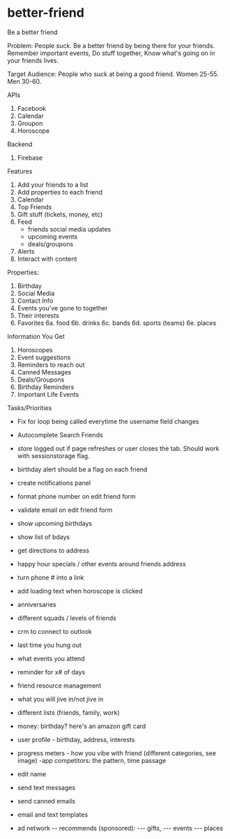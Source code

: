 # better-friend
Be a better friend

Problem: People suck. Be a better friend by being there for your friends. Remember important events, Do stuff together, Know what's going on in your friends lives.

Target Audience: People who suck at being a good friend. Women 25-55. Men 30-60.

APIs
1. Facebook
2. Calendar
3. Groupon
4. Horoscope

Backend
1. Firebase

Features
1. Add your friends to a list
2. Add properties to each friend
3. Calendar
4. Top Friends
5. Gift stuff (tickets, money, etc)
6. Feed
    - friends social media updates
    - upcoming events
    - deals/groupons
7. Alerts
8. Interact with content




Properties:
1. Birthday
2. Social Media
3. Contact Info
4. Events you've gone to together
5. Their interests
6. Favorites
6a. food
6b. drinks
6c. bands
6d. sports (teams)
6e. places

Information You Get
1. Horoscopes
2. Event suggestions
3. Reminders to reach out
4. Canned Messages
5. Deals/Groupons
6. Birthday Reminders
7. Important Life Events

Tasks/Priorities
  - Fix for loop being called everytime the username field changes
  - Autocomplete Search Friends
  - store logged out if page refreshes or user closes the tab. Should work with sessionstorage flag.

  - birthday alert should be a flag on each friend
  - create notifications panel

  - format phone number on edit friend form
  - validate email on edit friend form

  
  - show upcoming birthdays
  - show list of bdays

  - get directions to address
  - happy hour specials / other events around friends address
  - turn phone # into a link
  - add loading text when horoscope is clicked
  - anniversaries
  - different squads / levels of friends
  - crm to connect to outlook
  - last time you hung out
  - what events you attend
  - reminder for x# of days
  - friend resource management
  - what you will jive in/not jive in
  - different lists (friends, family, work)
  - money: birthday? here's an amazon gift card
  - user profile - birthday, address, interests
  - progress meters - how you vibe with friend (different categories, see image)
  -app competitors: the pattern, time passage
  - edit name
  - send text messages
  - send canned emails
  - email and text templates
  - ad network
  -- recommends (sponsored):
  --- gifts,
  --- events
  --- places 


